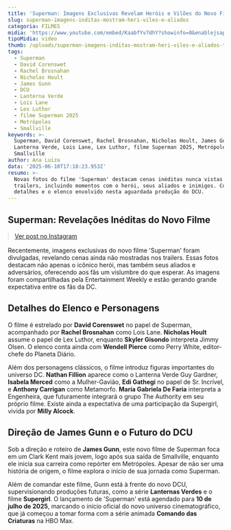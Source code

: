 ```yaml
---
title: 'Superman: Imagens Exclusivas Revelam Heróis e Vilões do Novo Filme'
slug: superman-imagens-inditas-mostram-heri-viles-e-aliados
categoria: FILMES
midia: 'https://www.youtube.com/embed/KaabfYv7dhY?showinfo=0&enablejsapi=1'
tipoMidia: video
thumb: /uploads/superman-imagens-inditas-mostram-heri-viles-e-aliados-thumb.png
tags:
  - Superman
  - David Corenswet
  - Rachel Brosnahan
  - Nicholas Hoult
  - James Gunn
  - DCU
  - Lanterna Verde
  - Lois Lane
  - Lex Luthor
  - filme Superman 2025
  - Metrópoles
  - Smallville
keywords: >-
  Superman, David Corenswet, Rachel Brosnahan, Nicholas Hoult, James Gunn, DCU,
  Lanterna Verde, Lois Lane, Lex Luthor, filme Superman 2025, Metrópoles,
  Smallville
author: Ana Luiza
data: '2025-06-10T17:18:23.953Z'
resumo: >-
  Novas fotos do filme 'Superman' destacam cenas inéditas nunca vistas antes nos
  trailers, incluindo momentos com o herói, seus aliados e inimigos. Conheça os
  detalhes e o elenco envolvido nesta aguardada produção do DCU.
---
```


## Superman: Revelações Inéditas do Novo Filme

<blockquote class="instagram-media" data-instgrm-permalink="https://www.instagram.com/p/DKuiudKOSjw/" data-instgrm-version="14" style="width:100%; max-width:540px; margin:1rem auto;"><a href="https://www.instagram.com/p/DKuiudKOSjw/">Ver post no Instagram</a></blockquote>

Recentemente, imagens exclusivas do novo filme 'Superman' foram divulgadas, revelando cenas ainda não mostradas nos trailers. Essas fotos destacam não apenas o icônico herói, mas também seus aliados e adversários, oferecendo aos fãs um vislumbre do que esperar. As imagens foram compartilhadas pela Entertainment Weekly e estão gerando grande expectativa entre os fãs da DC.

## Detalhes do Elenco e Personagens

O filme é estrelado por **David Corenswet** no papel de Superman, acompanhado por **Rachel Brosnahan** como Lois Lane. **Nicholas Hoult** assume o papel de Lex Luthor, enquanto **Skyler Gisondo** interpreta Jimmy Olsen. O elenco conta ainda com **Wendell Pierce** como Perry White, editor-chefe do Planeta Diário.

Além dos personagens clássicos, o filme introduz figuras importantes do universo DC. **Nathan Fillion** aparece como o Lanterna Verde Guy Gardner, **Isabela Merced** como a Mulher-Gavião, **Edi Gathegi** no papel de Sr. Incrível, e **Anthony Carrigan** como Metamorfo. **María Gabriela De Faria** interpreta a Engenheira, que futuramente integrará o grupo The Authority em seu próprio filme. Existe ainda a expectativa de uma participação da Supergirl, vivida por **Milly Alcock**.

## Direção de James Gunn e o Futuro do DCU

Sob a direção e roteiro de **James Gunn**, este novo filme de Superman foca em um Clark Kent mais jovem, logo após sua saída de Smallville, enquanto ele inicia sua carreira como repórter em Metrópoles. Apesar de não ser uma história de origem, o filme explora o início de sua jornada como Superman.

Além de comandar este filme, Gunn está à frente do novo DCU, supervisionando produções futuras, como a série **Lanternas Verdes** e o filme **Supergirl**. O lançamento de 'Superman' está agendado para **10 de julho de 2025**, marcando o início oficial do novo universo cinematográfico, que já começou a tomar forma com a série animada **Comando das Criaturas** na HBO Max.

